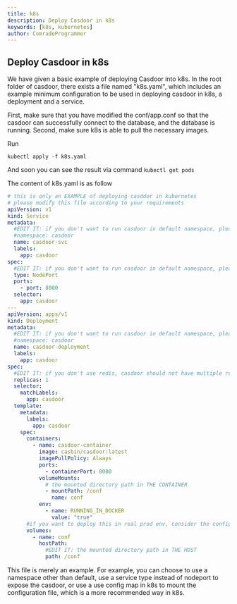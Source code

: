 ```yaml
---
title: k8s
description: Deploy Casdoor in k8s
keywords: [k8s, kubernetes]
author: ComradeProgrammer
---
```


## Deploy Casdoor in k8s
We have given a basic example of deploying Casdoor into k8s. In the root folder of casdoor, there exists a file named "k8s.yaml", which includes an example minimum configuration to be used in deploying casdoor in k8s, a deployment and a service.


First, make sure that you have modified the conf/app.conf so that the casdoor can successfully connect to the database, and the database is running. Second, make sure k8s is able to pull the necessary images. 

Run
```shell
kubectl apply -f k8s.yaml
```

And soon you can see the result via command `kubectl get pods`


The content of k8s.yaml is as follow
```yaml
# this is only an EXAMPLE of deploying casddor in kubernetes
# please modify this file according to your requirements
apiVersion: v1
kind: Service
metadata:
  #EDIT IT: if you don't want to run casdoor in default namespace, please modify this field
  #namespace: casdoor
  name: casdoor-svc
  labels:
    app: casdoor
spec:
  #EDIT IT: if you don't want to run casdoor in default namespace, please modify this filed
  type: NodePort
  ports:
    - port: 8000
  selector:
    app: casdoor
---
apiVersion: apps/v1
kind: Deployment
metadata:
  #EDIT IT: if you don't want to run casdoor in default namespace, please modify this field
  #namespace: casdoor
  name: casdoor-deployment
  labels:
    app: casdoor
spec:
  #EDIT IT: if you don't use redis, casdoor should not have multiple replicas
  replicas: 1
  selector:
    matchLabels:
      app: casdoor
  template:
    metadata:
      labels:
        app: casdoor
    spec:
      containers:
        - name: casdoor-container
          image: casbin/casdoor:latest
          imagePullPolicy: Always
          ports:
            - containerPort: 8000
          volumeMounts:
            # the mounted directory path in THE CONTAINER
            - mountPath: /conf
              name: conf
          env:       
            - name: RUNNING_IN_DOCKER
              value: "true"
      #if you want to deploy this in real prod env, consider the config map
      volumes:
        - name: conf
          hostPath:
            #EDIT IT: the mounted directory path in THE HOST
            path: /conf

```

This file is merely an example. For example, you can choose to use a namespace other than default, use a service type instead of nodeport to expose the casdoor, or use a use config map in k8s to mount the configuration file, which is a more recommended way in k8s. 

